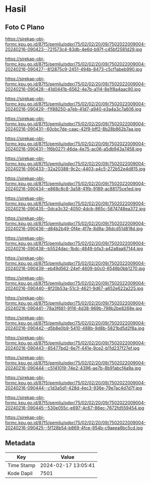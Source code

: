 # Hasil

## Foto C Plano

https://sirekap-obj-formc.kpu.go.id/87f5/pemilu/pdpr/75/02/02/20/09/7502022009004-20240216-090423--721573c4-83db-4e6d-b97f-c45bf2581d29.jpg

https://sirekap-obj-formc.kpu.go.id/87f5/pemilu/pdpr/75/02/02/20/09/7502022009004-20240216-090427--812875c9-2451-494b-8473-c5cf1abeb990.jpg

https://sirekap-obj-formc.kpu.go.id/87f5/pemilu/pdpr/75/02/02/20/09/7502022009004-20240216-090428--41d0441b-6562-4e7b-a114-8e1f8a4aac90.jpg

https://sirekap-obj-formc.kpu.go.id/87f5/pemilu/pdpr/75/02/02/20/09/7502022009004-20240216-090429--f1f88250-a7eb-41d7-a940-e3a4a3c7a606.jpg

https://sirekap-obj-formc.kpu.go.id/87f5/pemilu/pdpr/75/02/02/20/09/7502022009004-20240216-090431--60cbc7de-caac-42f9-bff2-8b28b862b7aa.jpg

https://sirekap-obj-formc.kpu.go.id/87f5/pemilu/pdpr/75/02/02/20/09/7502022009004-20240216-090431--1f6b0271-46da-4e75-ac06-a5db943a7458.jpg

https://sirekap-obj-formc.kpu.go.id/87f5/pemilu/pdpr/75/02/02/20/09/7502022009004-20240216-090433--32a20388-9c2c-4403-a4c5-272b52e4d815.jpg

https://sirekap-obj-formc.kpu.go.id/87f5/pemilu/pdpr/75/02/02/20/09/7502022009004-20240216-090434--e868c8c8-3a58-41fb-9189-ac88175ce1ed.jpg

https://sirekap-obj-formc.kpu.go.id/87f5/pemilu/pdpr/75/02/02/20/09/7502022009004-20240216-090435--0dca3c32-4050-4dcb-865c-5874748ea372.jpg

https://sirekap-obj-formc.kpu.go.id/87f5/pemilu/pdpr/75/02/02/20/09/7502022009004-20240216-090436--d84b2b49-0f4e-4f7e-8d9a-36dcd51d818d.jpg

https://sirekap-obj-formc.kpu.go.id/87f5/pemilu/pdpr/75/02/02/20/09/7502022009004-20240216-090438--b5524dac-1bdc-4849-bfa3-a42a8aa87144.jpg

https://sirekap-obj-formc.kpu.go.id/87f5/pemilu/pdpr/75/02/02/20/09/7502022009004-20240216-090439--eb49d562-24ef-4609-b0c0-6546b0bb1270.jpg

https://sirekap-obj-formc.kpu.go.id/87f5/pemilu/pdpr/75/02/02/20/09/7502022009004-20240216-090440--8f20b53a-51c3-4621-9d67-a652e622a225.jpg

https://sirekap-obj-formc.kpu.go.id/87f5/pemilu/pdpr/75/02/02/20/09/7502022009004-20240216-090441--78a3f681-9116-4d38-969b-798b2be8268e.jpg

https://sirekap-obj-formc.kpu.go.id/87f5/pemilu/pdpr/75/02/02/20/09/7502022009004-20240216-090442--d5b8e0b9-5410-488b-9d8b-5821bd5d2f8a.jpg

https://sirekap-obj-formc.kpu.go.id/87f5/pemilu/pdpr/75/02/02/20/09/7502022009004-20240216-090443--85477bd2-6e7f-441e-9ce2-b11d237f27ef.jpg

https://sirekap-obj-formc.kpu.go.id/87f5/pemilu/pdpr/75/02/02/20/09/7502022009004-20240216-090444--c5141019-74e2-4396-ae7b-8b91abcf4a9a.jpg

https://sirekap-obj-formc.kpu.go.id/87f5/pemilu/pdpr/75/02/02/20/09/7502022009004-20240216-090444--c1d3a5d1-428d-4ec3-936e-79e7ac4d7d7f.jpg

https://sirekap-obj-formc.kpu.go.id/87f5/pemilu/pdpr/75/02/02/20/09/7502022009004-20240216-090445--530e055c-e697-4c67-86ec-7672fd559454.jpg

https://sirekap-obj-formc.kpu.go.id/87f5/pemilu/pdpr/75/02/02/20/09/7502022009004-20240216-090425--5f128b54-b869-4fce-954b-c9aeea6bc5cd.jpg


## Metadata

| Key        | Value               |
| ---------- | ------------------- |
| Time Stamp | 2024-02-17 13:05:41 |
| Kode Dapil | 7501                |



